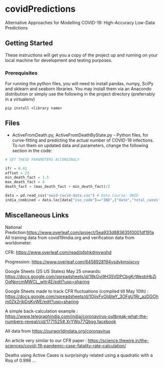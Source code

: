 # covidPredictions

Alternative Approaches for Modelling COVID-19: High-Accuracy Low-Data Predictions

## Getting Started

These instructions will get you a copy of the project up and running on your local machine for development and testing purposes. 

### Prerequisites

For running the python files, you will need to install pandas, numpy, SciPy and sklearn and seaborn libraries. You may install them via an Anacondo distribution or simply use the following in the project directory (preferrably in a virtualenv)

```
pip install <library name>
```

## Files

* ActiveFromDeath.py, ActiveFromDeathByState.py - Python files, for curve-fitting and predicting the actual number of COVID-19 infections. To run them on updated data and parameters, change the following section in the code:

```python
# SET THESE PARAMETERS ACCORDINGLY

ifr = 0.41
offset = 23
min_death_fact = 1.5
max_death_fact = 4
death_fact = (max_death_fact + min_death_fact)/2

data = pd.read_csv("owid-covid-data.csv") # Data Course: OWID
india_combined = data.loc[data["iso_code"]=="IND",("date","total_cases","total_deaths")]  # For any other country, replace "IND" with respective country code

```

## Miscellaneous Links

National Prediction:https://www.overleaf.com/project/5ea933d883635f0001df191a
All training data from covid19india.org and verification data from worldometer.


CFR: https://www.overleaf.com/read/pfphkdmywshd


Progression: https://www.overleaf.com/6458928194ysdvkmsjscvy


Google Sheets (25 US States) May 25 onwards: https://docs.google.com/spreadsheets/d/19kGvj9H35VDPCbgKrWeobHbZjOqNprcmMWCL_wjtr4E/edit?usp=sharing

Google Sheets made to track CFR fluctuations (compiled till May 10th) : https://docs.google.com/spreadsheets/d/1OijyFvOldjteY_3OFgU1Rr_azDGOhm0Zk2rjbDoKvWE/edit?usp=sharing

A simple back-calculation example : https://www.telegraphindia.com/india/coronavirus-outbreak-what-the-numbers-reveal/cid/1771525#.XrYWo77Qbsg.facebook

All data from https://ourworldindata.org/coronavirus

An article very similar to our CFR paper : https://science.thewire.in/the-sciences/covid-19-pandemic-case-fatality-rate-calculation/


Deaths using Active Cases is surprisingly related using a quadratic with a Rsq of 0.998 ...
